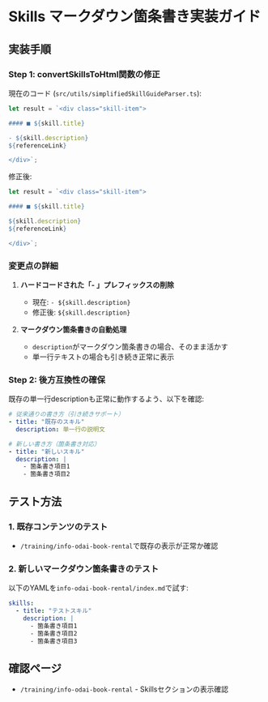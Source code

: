 # Skills マークダウン箇条書き実装ガイド

## 実装手順

### Step 1: convertSkillsToHtml関数の修正

現在のコード (`src/utils/simplifiedSkillGuideParser.ts`):
```typescript
let result = `<div class="skill-item">

#### ■ ${skill.title}

- ${skill.description}
${referenceLink}

</div>`;
```

修正後:
```typescript
let result = `<div class="skill-item">

#### ■ ${skill.title}

${skill.description}
${referenceLink}

</div>`;
```

### 変更点の詳細
1. **ハードコードされた「- 」プレフィックスの削除**
   - 現在: `- ${skill.description}` 
   - 修正後: `${skill.description}`

2. **マークダウン箇条書きの自動処理**
   - `description`がマークダウン箇条書きの場合、そのまま活かす
   - 単一行テキストの場合も引き続き正常に表示

### Step 2: 後方互換性の確保

既存の単一行descriptionも正常に動作するよう、以下を確認:
```yaml
# 従来通りの書き方（引き続きサポート）
- title: "既存のスキル"
  description: 単一行の説明文

# 新しい書き方（箇条書き対応）
- title: "新しいスキル" 
  description: |
    - 箇条書き項目1
    - 箇条書き項目2
```

## テスト方法

### 1. 既存コンテンツのテスト
- `/training/info-odai-book-rental`で既存の表示が正常か確認

### 2. 新しいマークダウン箇条書きのテスト
以下のYAMLを`info-odai-book-rental/index.md`で試す:
```yaml
skills:
  - title: "テストスキル"
    description: |
      - 箇条書き項目1
      - 箇条書き項目2
      - 箇条書き項目3
```

## 確認ページ
- `/training/info-odai-book-rental` - Skillsセクションの表示確認